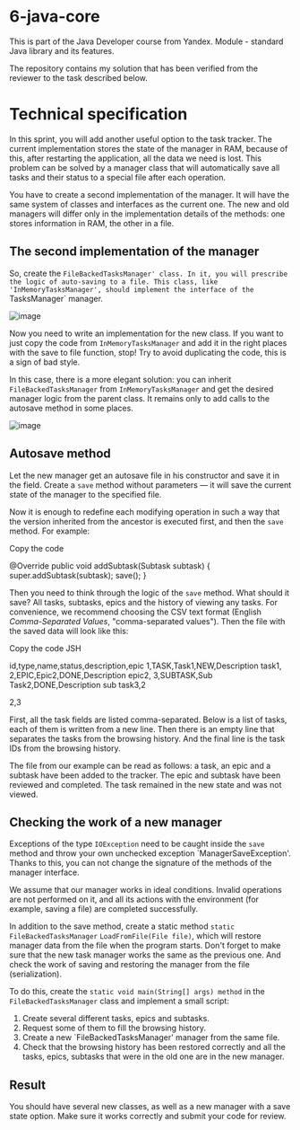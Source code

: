 # 6-java-core

This is part of the Java Developer course from Yandex. Module - standard Java library and its features.

The repository contains my solution that has been verified from the reviewer to the task described below.

Technical specification
===================

In this sprint, you will add another useful option to the task tracker. The current implementation stores the state of the manager in RAM, because of this, after restarting the application, all the data we need is lost. This problem can be solved by a manager class that will automatically save all tasks and their status to a special file after each operation.

You have to create a second implementation of the manager. It will have the same system of classes and interfaces as the current one. The new and old managers will differ only in the implementation details of the methods: one stores information in RAM, the other in a file.

The second implementation of the manager
---------------------------

So, create the `FileBackedTasksManager' class. In it, you will prescribe the logic of auto-saving to a file. This class, like 'InMemoryTasksManager', should implement the interface of the `TasksManager` manager.

![image](https://pictures.s3.yandex.net:443/resources/S5_21_1644488175.png)

Now you need to write an implementation for the new class. If you want to just copy the code from `InMemoryTasksManager` and add it in the right places with the save to file function, stop! Try to avoid duplicating the code, this is a sign of bad style.

In this case, there is a more elegant solution: you can inherit `FileBackedTasksManager` from `InMemoryTasksManager` and get the desired manager logic from the parent class. It remains only to add calls to the autosave method in some places.

![image](https://pictures.s3.yandex.net:443/resources/S5_22_1644488199.png)

Autosave method
--------------------

Let the new manager get an autosave file in his constructor and save it in the field. Create a `save` method without parameters — it will save the current state of the manager to the specified file.

Now it is enough to redefine each modifying operation in such a way that the version inherited from the ancestor is executed first, and then the `save` method. For example:

Copy the code

@Override
public void addSubtask(Subtask subtask) {
super.addSubtask(subtask);
save();
}


Then you need to think through the logic of the `save` method. What should it save? All tasks, subtasks, epics and the history of viewing any tasks. For convenience, we recommend choosing the CSV text format (English _Comma-Separated Values_, "comma-separated values"). Then the file with the saved data will look like this:

Copy the code JSH

id,type,name,status,description,epic
1,TASK,Task1,NEW,Description task1,
2,EPIC,Epic2,DONE,Description epic2,
3,SUBTASK,Sub Task2,DONE,Description sub task3,2

2,3

First, all the task fields are listed comma-separated. Below is a list of tasks, each of them is written from a new line. Then there is an empty line that separates the tasks from the browsing history. And the final line is the task IDs from the browsing history.

The file from our example can be read as follows: a task, an epic and a subtask have been added to the tracker. The epic and subtask have been reviewed and completed. The task remained in the new state and was not viewed.

Checking the work of a new manager
--------------------------------

Exceptions of the type `IOException` need to be caught inside the `save` method and throw your own unchecked exception `ManagerSaveException'. Thanks to this, you can not change the signature of the methods of the manager interface.

We assume that our manager works in ideal conditions. Invalid operations are not performed on it, and all its actions with the environment (for example, saving a file) are completed successfully.

In addition to the save method, create a static method `static FileBackedTasksManager` `LoadFromFile(File file)`, which will restore manager data from the file when the program starts. Don't forget to make sure that the new task manager works the same as the previous one. And check the work of saving and restoring the manager from the file (serialization).

To do this, create the `static void main(String[] args) method` in the `FileBackedTasksManager` class and implement a small script:

1. Create several different tasks, epics and subtasks.
2. Request some of them to fill the browsing history.
3. Create a new `FileBackedTasksManager' manager from the same file.
4. Check that the browsing history has been restored correctly and all the tasks, epics, subtasks that were in the old one are in the new manager.

Result
----

You should have several new classes, as well as a new manager with a save state option. Make sure it works correctly and submit your code for review.
